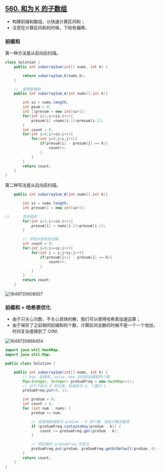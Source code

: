 ## [560. 和为 K 的子数组](https://leetcode-cn.com/problems/subarray-sum-equals-k/)

- 构建前缀和数组，以快速计算区间和；
- 注意在计算区间和的时候，下标有偏移。

### 前缀和

第一种方法是从前向后扫描。

~~~java
class Solution {
    public int subarraySum(int[] nums, int k) {

        return subarraySum_A(nums,k);
    }

    //  使用前缀和
    public int subarraySum_A(int nums[],int k){

        int sz = nums.length;
        int psum = 0;
        int []presum = new int[sz+1];
        for(int i=1;i<=sz;i++){
            presum[i] =nums[i-1]+presum[i-1];
        }
        int count = 0;
        for(int i=0;i<=sz;i++){
            for(int j=0;j<i;j++){
                if(presum[i] - presum[j] == k){
                    count++;
                }
            }
        }
        return count;
    }
}
~~~

第二种写法是从后向前扫描。

~~~java
    public int subarraySum_B(int nums[],int k){

        int sz = nums.length;
        int presum[] = new int[sz+1];

//      求前缀和
        for(int i=1;i<=sz;i++){
            presum[i] = nums[i-1]+presum[i-1];
        }

        // 开始从前向后扫描
        int count = 0;
        for(int i=0;i<=sz;i++){
            for(int j = i;j<sz;j++){
                if(presum[j+1] - presum[i] == k){
                    count++;
                }
            }
        }
        return count;
    }
~~~

![1649735608927](https://tprzfbucket.oss-cn-beijing.aliyuncs.com/hadoop/202204/12/115329-7181.png)

### 前缀和 + 哈希表优化

- 由于只关心次数，不关心具体的解，我们可以使用哈希表加速运算；
- 由于保存了之前相同前缀和的个数，计算区间总数的时候不是一个一个地加，时间复杂度降到了 O(N).

![1649735866454](https://tprzfbucket.oss-cn-beijing.aliyuncs.com/hadoop/202204/12/115747-273216.png)

~~~java
import java.util.HashMap;
import java.util.Map;

public class Solution {

    public int subarraySum(int[] nums, int k) {
        // key：前缀和，value：key 对应的前缀和的个数
        Map<Integer, Integer> preSumFreq = new HashMap<>();
        // 对于下标为 0 的元素，前缀和为 0，个数为 1
        preSumFreq.put(0, 1);

        int preSum = 0;
        int count = 0;
        for (int num : nums) {
            preSum += num;

            // 先获得前缀和为 preSum - k 的个数，加到计数变量里
            if (preSumFreq.containsKey(preSum - k)) {
                count += preSumFreq.get(preSum - k);
            }

            // 然后维护 preSumFreq 的定义
            preSumFreq.put(preSum, preSumFreq.getOrDefault(preSum, 0) + 1);
        }
        return count;
    }
}
~~~

